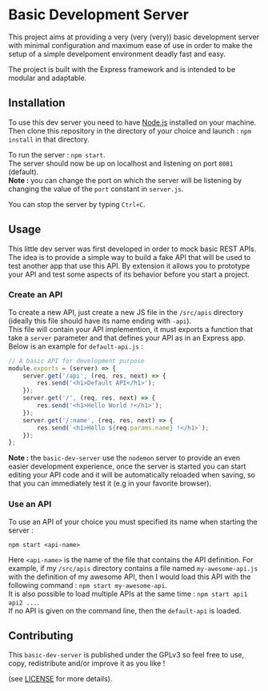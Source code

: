 # Basic Development Server

This project aims at providing a very (very (very)) basic development server with
minimal configuration and maximum ease of use in order to make the setup of a
simple develpoment environment deadly fast and easy.

The project is built with the Express framework and is intended to be modular and
adaptable.


## Installation

To use this dev server you need to have [Node.js](https://nodejs.org/en/download/)
installed on your machine.  
Then clone this repository in the directory of your choice and launch : `npm install`
in that directory.  

To run the server : `npm start`.  
The server should now be up on localhost and listening on port `8081` (default).  
**Note :** you can change the port on which the server will be listening by changing
the value of the `port` constant in `server.js`.

You can stop the server by typing `Ctrl+C`.

## Usage

This little dev server was first developed in order to mock basic REST APIs.
The idea is to provide a simple way to build a fake API that will be used to
test another app that use this API. By extension it allows you to prototype
your API and test some aspects of its behavior before you start a project.

### Create an API

To create a new API, just create a new JS file in the `/src/apis` directory
(ideally this file should have its name ending with `-api`).  
This file will contain your API implemention, it must exports a function that
take a `server` parameter and that defines your API as in an Express app.
Below is an example for `default-api.js` :

```js
// A basic API for development purpose
module.exports = (server) => {
	server.get('/api', (req, res, next) => {
		res.send('<h1>Default API</h1>');
	});
	server.get('/', (req, res, next) => {
		res.send('<h1>Hello World !</h1>');
	});
	server.get('/:name', (req, res, next) => {
		res.send(`<h1>Hello ${req.params.name} !</h1>`);
	});
};
```

**Note :** the `basic-dev-server` use the `nodemon` server to provide an even
easier development experience, once the server is started you can start editing
your API code and it will be automatically reloaded when saving, so that you can
immediately test it (e.g in your favorite browser).

### Use an API

To use an API of your choice you must specified its name when starting the server :
```
npm start <api-name>
```

Here `<api-name>` is the name of the file that contains the API definition.
For example, if my `/src/apis` directory contains a file named `my-awesome-api.js`
with the definition of my awesome API, then I would load this API with the
following command : `npm start my-awesome-api`.  
It is also possible to load multiple APIs at the same time : `npm start api1 api2 ...`.  
If no API is given on the command line, then the `default-api` is loaded.


## Contributing

This `basic-dev-server` is published under the GPLv3 so feel free to use, copy,
redistribute and/or improve it as you like !

(see [LICENSE](./LICENSE.txt) for more details).
